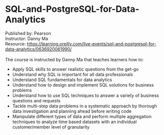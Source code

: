 # SQL-and-PostgreSQL-for-Data-Analytics
Published by: Pearson<br>
Instructor: Danny Ma<br>
Resource: https://learning.oreilly.com/live-events/sql-and-postgresql-for-data-analytics/0636920061990/
<br><br>
The course is instructed by Danny Ma that teaches learners how to:
<ul>
  <li>Apply SQL skills to answer realistic questions from the get-go</li>
  <li>Understand why SQL is important for all data professionals</li>
  <li>Understand SQL fundamentals for data analytics</li>
  <li>Understand how to design and implement SQL solutions for business problems</li>
  <li>Understand how to use SQL techniques to answer a variety of business questions and requests</li>
  <li>Tackle multi-step data problems in a systematic approach by thorough data investigation and planning ahead before writing code</li>
  <li>Manipulate different types of data and perform multiple aggregation techniques to analyze time based datasets with an individual customer/member level of granularity</li>
</ul>
